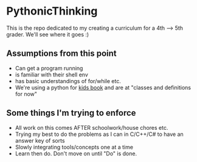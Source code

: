 # PythonicThinking
This is the repo dedicated to my creating a curriculum for a 4th --> 5th grader. We'll see where it goes :)

## Assumptions from this point
- Can get a program running
- is familiar with their shell env
- has basic understandings of for/while etc.
- We're using a python for [kids book](https://www.amazon.com/Python-Kids-Playful-Introduction-Programming/dp/1593274076/ref=sr_1_1?crid=2PIBSMVYES5Q9&keywords=python+for+kids&qid=1666965299&qu=eyJxc2MiOiIzLjQ3IiwicXNhIjoiMi42NiIsInFzcCI6IjIuNjIifQ%3D%3D&sprefix=python+for+kid%2Caps%2C130&sr=8-1) and are at "classes and definitions for now" 


## Some things I'm trying to enforce
- All work on this comes AFTER schoolwork/house chores etc.
- Trying my best to do the problems as I can in C/C++/C# to have an answer key of sorts
- Slowly integrating tools/concepts one at a time
- Learn then do. Don't move on until "Do" is done.
